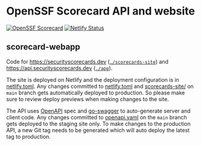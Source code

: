 # OpenSSF Scorecard API and website

[![OpenSSF Scorecard](https://api.securityscorecards.dev/projects/github.com/ossf/scorecard-webapp/badge)](https://api.securityscorecards.dev/projects/github.com/ossf/scorecard-webapp)
[![Netlify Status](https://api.netlify.com/api/v1/badges/d631bbe2-0e67-48ae-81a7-d7015195c9fd/deploy-status)](https://app.netlify.com/sites/ossf-scorecard/deploys)

## scorecard-webapp

Code for https://securityscorecards.dev
([`./scorecards-site`](./scorecards-site)) and
https://api.securityscorecards.dev ([`./app`](./app)).

The site is deployed on Netlify and the deployment configuration is in
[netlify.toml](./netlify.toml). Any changes committed to
[netlify.toml](./netlify.toml) and [scorecards-site/](./scorecards-site) on
`main` branch gets automatically deployed to production. So please make sure to
review deploy previews when making changes to the site.

The API uses [OpenAPI](https://www.openapis.org/) spec and
[go-swagger](https://goswagger.io/) to auto-generate server and client code. Any
changes committed to [openapi.yaml](./openapi.yaml) on the `main` branch gets
deployed to the staging site only. To make changes to the production API, a new
Git tag needs to be generated which will auto deploy the latest tag to
production.
